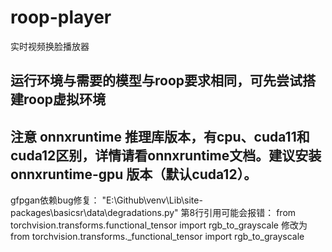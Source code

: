 # roop-player
实时视频换脸播放器

## 运行环境与需要的模型与roop要求相同，可先尝试搭建roop虚拟环境
## 注意 onnxruntime 推理库版本，有cpu、cuda11和cuda12区别，详情请看onnxruntime文档。建议安装 onnxruntime-gpu 版本（默认cuda12）。
gfpgan依赖bug修复：
"E:\Github\venv\Lib\site-packages\basicsr\data\degradations.py" 第8行引用可能会报错： from torchvision.transforms.functional_tensor import rgb_to_grayscale
修改为 from torchvision.transforms._functional_tensor import rgb_to_grayscale
